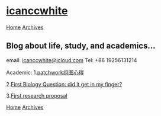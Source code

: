 
[icanccwhite](/)
================

[Home](/) [Archives](/archives)

Blog about life, study, and academics...
-----------------------------------------
email: icanccwhite@icloud.com
Tel: +86 19256131214



Academic:
1.[patchwork组图心得](/blog/patchwork组图心得.html)

2.[First Biology Question: did it get in my finger?](/blog/First_biology_question.html)

3.[First research proposal](/blog/first_proposal.html)

[Home](/) [Archives](/archives)
